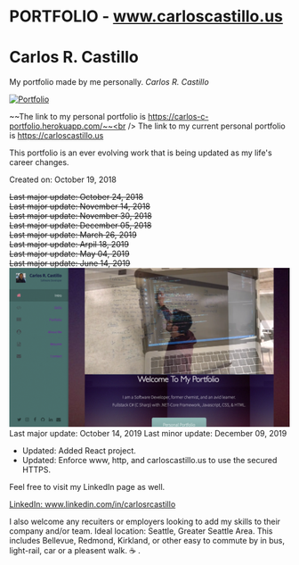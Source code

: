 # PORTFOLIO - www.carloscastillo.us
# Carlos R. Castillo

My portfolio made by me personally.  *Carlos R. Castillo*

[![Portfolio](https://img.shields.io/badge/Resume-PDF-brightgreen.svg)](https://carlos-c-portfolio.herokuapp.com/images/Carlos%20R%20Castillo%20-%20Resume%20nov2018.pdf)

~~The link to my personal portfolio is https://carlos-c-portfolio.herokuapp.com/~~<br />
The link to my current personal portfolio is https://carloscastillo.us

This portfolio is an ever evolving work that is being updated as my life's career changes.

Created on: October 19, 2018

~~Last major update: October 24, 2018~~<br>
~~Last major update: November 14, 2018~~<br>
~~Last major update: November 30, 2018~~<br>
~~Last major update: December 05, 2018~~<br>
~~Last major update: March 26, 2019~~<br>
~~Last major update: Arpil 18, 2019~~<br>
~~Last major update: May 04, 2019~~<br>
~~Last major update: June 14, 2019~~<br>
![](public/images/ScreenShotPortfolio.png?raw=true)
Last major update: October 14, 2019
Last minor update: December 09, 2019
- Updated:  Added React project.
- Updated:  Enforce www, http, and carloscastillo.us to use the secured HTTPS.




 Feel free to visit my LinkedIn page as well.


[LinkedIn:  ](www.linkedin.com/in/carlosrcastillo)
www.linkedin.com/in/carlosrcastillo




I also welcome any recuiters or employers looking to add my skills to their company and/or team.
Ideal location:  Seattle, Greater Seattle Area.  This includes Bellevue, Redmond, Kirkland, or other easy to commute by in bus, light-rail, car or a pleasent walk.
:coffee: .
